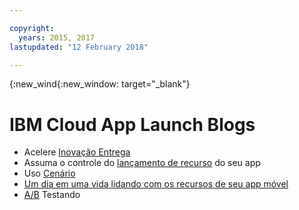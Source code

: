 ```yaml
---

copyright:
  years: 2015, 2017
lastupdated: "12 February 2018"

---
```


{:new_wind{:new_window: target="_blank"}

# IBM Cloud App Launch Blogs

 - Acelere [Inovação Entrega](https://www.ibm.com/blogs/bluemix/2018/02/app-launch-beta-now-available/)
 - Assuma o controle do [lançamento de recurso](https://www.ibm.com/blogs/bluemix/2017/10/take-control-app-feature-rollout-measure-effectiveness-using-bluemix-app-launch-service/) do seu app
 - Uso [Cenário](https://www.ibm.com/blogs/bluemix/2018/01/app-launch-ibm-cloud-services/)	
 - [Um dia em uma vida lidando com os recursos de seu app móvel](https://www.ibm.com/blogs/bluemix/2018/02/day-life-dealing-mobile-app-features/)
 - [A/B](https://admin.blogs.prd.ibm.event.ibm.com/blogs/bluemix/2018/02/ab-testing-using-app-launch-ibm-cloud-services/) Testando
